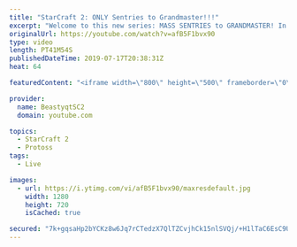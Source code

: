 ```yaml
---
title: "StarCraft 2: ONLY Sentries to Grandmaster!!!"
excerpt: "Welcome to this new series: MASS SENTRIES to GRANDMASTER! In this series, we will see how far I can get by playing ONLY Sentries on the ladder in ALL Protoss matchups!  Feel free to let me know if you have any suggestions for future videos. I hope you guys enjoy this one!  Check out my stream on Twitch"
originalUrl: https://youtube.com/watch?v=afB5F1bvx90
type: video
length: PT41M54S
publishedDateTime: 2019-07-17T20:38:31Z
heat: 64

featuredContent: "<iframe width=\"800\" height=\"500\" frameborder=\"0\" src=\"https://www.youtube.com/embed/afB5F1bvx90\" allow=\"accelerometer; autoplay; encrypted-media; gyroscope; picture-in-picture\" allowfullscreen></iframe>"

provider:
  name: BeastyqtSC2
  domain: youtube.com

topics:
  - StarCraft 2
  - Protoss
tags:
  - Live

images:
  - url: https://i.ytimg.com/vi/afB5F1bvx90/maxresdefault.jpg
    width: 1280
    height: 720
    isCached: true

secured: "7k+gqsaHp2bYCKz8w6Jq7rCTedzX7QlTZCvjhCk15nlSVQj/+H1lTaC6EsC9UYIGfPBQjFY0gRj7jaNg3mMscjjsKMjcTyPfYl5pZ+qAMBfcZQITE40bdEzQRfQnT7wTiTfTT9/kEFjBBaQ2XIlCtKBHmOLrX8ui+qVUef6LVy24g/2V4zWkZl93WuJr46u1IRAKoAkH/hYDUHiDoHiQNUWf7igt+ZPYp9zG+IT9Y3wCsHRbDsz52Xoc0QoH/A0CRy/AN0yHCIyKDpBI61VhclWQ3j6mQ5PUGiRZ+MGALwv/riWQ9MB7LskfIjgC2I6kc+CtjR0AlZWhe9AW1c7aGBOGpMjJIO2IL8vtjgPYtxlmS9SO6Kf2m4PndcUV3FMOnmaUG/G2R4FKqcYXig2GiE8ZMK+2VvVn38RARCDFnuU=;Vs4j7TyHfhDPNpNtxSe+hw=="
---
```


